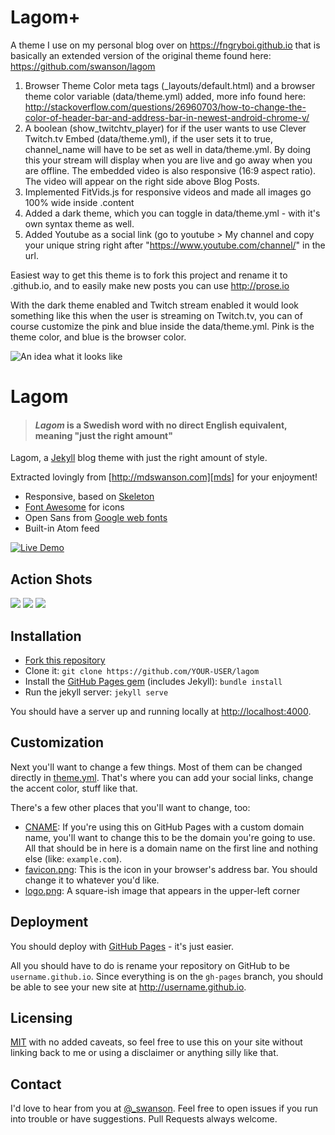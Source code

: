 # Lagom+
A theme I use on my personal blog over on https://fngryboi.github.io that is basically an extended version of the original theme found here: https://github.com/swanson/lagom

1. Browser Theme Color meta tags (_layouts/default.html) and a browser theme color variable (data/theme.yml) added, more info found here: http://stackoverflow.com/questions/26960703/how-to-change-the-color-of-header-bar-and-address-bar-in-newest-android-chrome-v/
2. A boolean (show_twitchtv_player) for if the user wants to use Clever Twitch.tv Embed (data/theme.yml), if the user sets it to true, channel_name will have to be set as well in data/theme.yml. By doing this your stream will display when you are live and go away when you are offline. The embedded video is also responsive (16:9 aspect ratio). The video will appear on the right side above Blog Posts.
3. Implemented FitVids.js for responsive videos and made all images go 100% wide inside .content
4. Added a dark theme, which you can toggle in data/theme.yml - with it's own syntax theme as well.
5. Added Youtube as a social link (go to youtube > My channel and copy your unique string right after "https://www.youtube.com/channel/" in the url.

Easiest way to get this theme is to fork this project and rename it to <yourgithubusername>.github.io, and to easily make new posts you can use http://prose.io

With the dark theme enabled and Twitch stream enabled it would look something like this when the user is streaming on Twitch.tv, you can of course customize the pink and blue inside the data/theme.yml. Pink is the theme color, and blue is the browser color.

![An idea what it looks like](http://imgur.com/a/caRfn)

# Lagom

> #### *Lagom* is a Swedish word with no direct English equivalent, meaning "just the right amount"

Lagom, a [Jekyll][j] blog theme with just the right amount of style. 

Extracted lovingly from [http://mdswanson.com][mds] for your enjoyment!



* Responsive, based on [Skeleton][skeleton]
* [Font Awesome][font-awesome] for icons
* Open Sans from [Google web fonts][gfonts]
* Built-in Atom feed

[![Live Demo](https://img.shields.io/badge/view-live--demo-blue.svg?style=flat-square)](http://lagom.mdswanson.com/)

## Action Shots
![](http://i.imgur.com/Pmzk4j1.png)
![](http://i.imgur.com/CT2Xvug.png)
![](http://i.imgur.com/XisjqW1.jpg)

## Installation

- [Fork this repository][fork]
- Clone it: `git clone https://github.com/YOUR-USER/lagom`
- Install the [GitHub Pages gem][pages] (includes Jekyll): `bundle install`
- Run the jekyll server: `jekyll serve`

You should have a server up and running locally at <http://localhost:4000>.

## Customization

Next you'll want to change a few things. Most of them can be changed directly in
[theme.yml][config]. That's where you can add your social links, change the accent
color, stuff like that.

There's a few other places that you'll want to change, too:

- [CNAME][cname]: If you're using this on GitHub Pages with a custom domain name, 
  you'll want to change this to be the domain you're going to use. All that should 
  be in here is a domain name on the first line and nothing else (like: `example.com`).
- [favicon.png][favicon]: This is the icon in your browser's address bar. You should 
  change it to whatever you'd like.
- [logo.png][logo]: A square-ish image that appears in the upper-left corner

## Deployment

You should deploy with [GitHub Pages][pages] - it's just easier.

All you should have to do is rename your repository on GitHub to be
`username.github.io`. Since everything is on the `gh-pages` branch, you
should be able to see your new site at <http://username.github.io>.

## Licensing

[MIT](https://github.com/swanson/lagom/blob/master/LICENSE) with no
added caveats, so feel free to use this on your site without linking back to
me or using a disclaimer or anything silly like that.

## Contact
I'd love to hear from you at [@_swanson][twitter]. Feel free to open issues if you
run into trouble or have suggestions. Pull Requests always welcome.

[j]: http://jekyllrb.com/
[mds]: http://mdswanson.com
[skeleton]: http://www.getskeleton.com/
[font-awesome]: http://fortawesome.github.io/Font-Awesome/
[gfonts]: http://www.google.com/fonts/specimen/Open+Sans
[fork]: https://github.com/swanson/lagom/fork
[config]: https://github.com/swanson/lagom/blob/master/_data/theme.yml
[cname]: https://github.com/swanson/lagom/blob/master/CNAME
[favicon]: https://github.com/swanson/lagom/blob/master/favicon.png
[logo]: https://github.com/swanson/lagom/blob/master/logo.png
[pages]: http://pages.github.com
[twitter]: https://twitter.com/_swanson
[pages]: https://github.com/github/pages-gem
